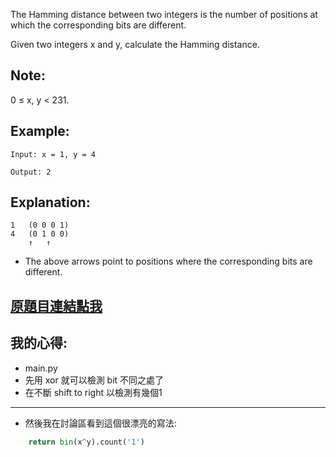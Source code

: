 The Hamming distance between two integers is the number of positions at which the corresponding bits are different.

Given two integers x and y, calculate the Hamming distance.

## Note:  
0 ≤ x, y < 231.

## Example:

	Input: x = 1, y = 4

	Output: 2

## Explanation:

	1   (0 0 0 1)
	4   (0 1 0 0)
		↑   ↑

* The above arrows point to positions where the corresponding bits are different.

## [原題目連結點我](https://leetcode.com/problems/hamming-distance/)

## 我的心得:
* main.py
* 先用 xor 就可以檢測 bit 不同之處了
* 在不斷 shift to right 以檢測有幾個1
-----

* 然後我在討論區看到這個很漂亮的寫法:
```python 
	return bin(x^y).count('1')
```

